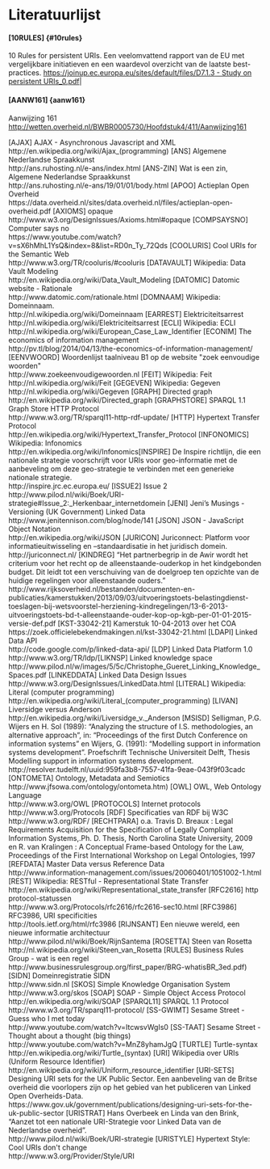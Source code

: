 # Literatuurlijst

#### [10RULES] {#10rules}
10 Rules for persistent URIs. Een veelomvattend rapport van de EU met vergelijkbare initiatieven en een waardevol overzicht van de laatste best-practices.
[https://joinup.ec.europa.eu/sites/default/files/D7.1.3 - Study on persistent URIs_0.pdf](https://joinup.ec.europa.eu/sites/default/files/D7.1.3%20-%20Study%20on%20persistent%20URIs_0.pdf)|

#### [AANW161] {aanw161}
Aanwijzing 161
http://wetten.overheid.nl/BWBR0005730/Hoofdstuk4/411/Aanwijzing161

<tr><td>[AJAX]</td><td>
                AJAX - Asynchronous Javascript and XML<br>
                http://en.wikipedia.org/wiki/Ajax_(programming)</td></tr>
<tr><td>[ANS]</td><td>
                Algemene Nederlandse Spraakkunst<br>
                http://ans.ruhosting.nl/e-ans/index.html</td></tr>
<tr><td>[ANS-ZIN]</td><td>
                Wat is een zin, Algemene Nederlandse Spraakkunst<br>
                http://ans.ruhosting.nl/e-ans/19/01/01/body.html</td></tr>
<tr><td>[APOO]</td><td>
                Actieplan Open Overheid<br>
                https://data.overheid.nl/sites/data.overheid.nl/files/actieplan-open-overheid.pdf</td></tr>
<tr><td>[AXIOMS]</td><td>
                opaque<br> http://www.w3.org/DesignIssues/Axioms.html#opaque</td></tr>
<tr><td>[COMPSAYSNO]</td><td>
                Computer says no<br>
                https://www.youtube.com/watch?v=sX6hMhL1YsQ&amp;index=8&amp;list=RD0n_Ty_72Qds</td></tr>
<tr><td>[COOLURIS]</td><td>
                Cool URIs for the Semantic Web<br>
                http://www.w3.org/TR/cooluris/#cooluris</td></tr>
<tr><td>[DATAVAULT]</td><td>
                Wikipedia: Data Vault Modeling<br>
                http://en.wikipedia.org/wiki/Data_Vault_Modeling</td></tr>
<tr><td>[DATOMIC]</td><td>
                Datomic website - Rationale<br>
                http://www.datomic.com/rationale.html</td></tr>
<tr><td>[DOMNAAM]</td><td>
                Wikipedia: Domeinnaam.<br>
                http://nl.wikipedia.org/wiki/Domeinnaam</td></tr>
<tr><td>[EARREST]</td><td>
                Elektriciteitsarrest<br>
                http://nl.wikipedia.org/wiki/Elektriciteitsarrest</td></tr>
<tr><td>[ECLI]</td><td>
                Wikipedia: ECLI<br>
                http://nl.wikipedia.org/wiki/European_Case_Law_Identifier</td></tr>
<tr><td>[ECONIM]</td><td>
                The economics of information management<br>
                http://pv.tl/blog/2014/04/13/the-economics-of-information-management/</td></tr>
<tr><td>[EENVWOORD]</td><td>
                Woordenlijst taalniveau B1 op de website "zoek eenvoudige
                woorden"<br> http://www.zoekeenvoudigewoorden.nl</td></tr>
<tr><td>[FEIT]</td><td>
                Wikipedia: Feit<br> http://nl.wikipedia.org/wiki/Feit </td></tr>
<tr><td>[GEGEVEN]</td><td>
                Wikipedia: Gegeven<br> http://nl.wikipedia.org/wiki/Gegeven</td></tr>
<tr><td>[GRAPH]</td><td>
                Directed graph<br> http://en.wikipedia.org/wiki/Directed_graph</td></tr>
<tr><td>[GRAPHSTORE]</td><td> SPARQL
                1.1 Graph Store HTTP Protocol<br>
                http://www.w3.org/TR/sparql11-http-rdf-update/</td></tr>
<tr><td>[HTTP]</td><td>
                Hypertext Transfer Protocol<br>
                http://en.wikipedia.org/wiki/Hypertext_Transfer_Protocol</td></tr>
<tr><td>[INFONOMICS]</td><td>
                Wikipedia: Infonomics<br>
                http://en.wikipedia.org/wiki/Infonomics</td></tr><tr><td>[INSPIRE]</td><td> De
                Inspire richtlijn, die een nationale strategie voorschrijft voor
                URIs voor geo-informatie met de aanbeveling om deze
                geo-strategie te verbinden met een generieke nationale
                strategie.<br> http://inspire.jrc.ec.europa.eu/</td></tr>
<tr><td>[ISSUE2]</td><td> Issue
                2<br>
                http://www.pilod.nl/wiki/Boek/URI-strategie#Issue_2:_Herkenbaar_internetdomein</td></tr>
<tr><td>[JENI]</td><td>
                Jeni’s Musings - Versioning (UK Government) Linked Data<br>
                http://www.jenitennison.com/blog/node/141</td></tr>
<tr><td>[JSON]</td><td> JSON
                - JavaScript Object Notation<br>
                http://en.wikipedia.org/wiki/JSON</td></tr>
<tr><td>[JURICON]</td><td>
                Juriconnect: Platform voor informatieuitwisseling en
                –standaardisatie in het juridisch domein.<br>
                http://juriconnect.nl/</td></tr>
<tr><td>[KINDREG]</td><td> “Het
                partnerbegrip in de Awir wordt het criterium voor het recht op
                de alleenstaande-ouderkop in het kindgebonden budget. Dit leidt
                tot een verschuiving van de doelgroep ten opzichte van de
                huidige regelingen voor alleenstaande ouders.”<br>
                http://www.rijksoverheid.nl/bestanden/documenten-en-publicaties/kamerstukken/2013/09/03/uitvoeringstoets-belastingdienst-toeslagen-bij-wetsvoorstel-herziening-kindregelingen/13-6-2013-uitvoeringstoets-bd-t-alleenstaande-ouder-kop-op-kgb-per-01-01-2015-versie-def.pdf</td></tr>
<tr><td>[KST-33042-21]</td><td>
                Kamerstuk 10-04-2013 over het COA<br>
                https://zoek.officielebekendmakingen.nl/kst-33042-21.html</td></tr>
<tr><td>[LDAPI]</td><td>
                Linked Data API<br> http://code.google.com/p/linked-data-api/</td></tr>
<tr><td>[LDP]</td><td>
                Linked Data Platform 1.0<br> http://www.w3.org/TR/ldp/</td></tr><tr><td>[LIKNSP]</td><td>
                Linked knowledge space<br>
                http://www.pilod.nl/w/images/5/5c/Christophe_Gueret_Linking_Knowledge_Spaces.pdf</td></tr>
<tr><td>[LINKEDDATA]</td><td>
                Linked Data Design Issues<br>
                http://www.w3.org/DesignIssues/LinkedData.html</td></tr>
<tr><td>[LITERAL]</td><td>
                Wikipedia: Literal (computer programming)<br>
                http://en.wikipedia.org/wiki/Literal_(computer_programming)</td></tr>
<tr><td>[LIVAN]</td><td>
                Liversidge versus Anderson<br>
                http://en.wikipedia.org/wiki/Liversidge_v._Anderson</td></tr>
<tr><td>[MSISD]</td><td>
                Selligman, P.G. Wijers en H. Sol (1989): “Analyzing the
                structure of I.S. methodologies, an alternative approach”, in:
                “Proceedings of the first Dutch Conference on information
                systems” en Wijers, G. (1991): “Modelling support in information
                systems development”. Proefschrift Technische Universiteit
                Delft, Thesis Modelling support in information systems
                development.<br>
                http://resolver.tudelft.nl/uuid:959fa3b8-7557-41fa-9eae-043f9f03cadc</td></tr>
<tr><td>[ONTOMETA]</td><td>
                Ontology, Metadata and Semiotics<br>
                http://www.jfsowa.com/ontology/ontometa.htm)</td></tr>
<tr><td>[OWL]</td><td>
                OWL, Web Ontology Language<br> http://www.w3.org/OWL</td></tr>
<tr><td>[PROTOCOLS]</td><td>
                Internet protocols<br> http://www.w3.org/Protocols</td></tr>
<tr><td>[RDF]</td><td>
                Specificaties van RDF bij W3C<br> http://www.w3.org/RDF/</td></tr>
<tr><td>[RECHTPARA]</td><td>
                o.a. Travis D. Breaux : Legal Requirements Acquisition for the
                Specification of Legally Compliant Information Systems,.Ph. D.
                Thesis, North Carolina State University, 2009 en R. van
                Kralingen : A Conceptual Frame-based Ontology for the Law,
                Proceedings of the First International Workshop on Legal
                Ontologies, 1997</td></tr>
<tr><td>[REFDATA]</td><td> Master
                Data versus Reference Data<br>
                http://www.information-management.com/issues/20060401/1051002-1.html</td></tr>
<tr><td>[REST]</td><td>
                Wikipedia: RESTful - Representational State Transfer<br>
                http://en.wikipedia.org/wiki/Representational_state_transfer</td></tr>
<tr><td>[RFC2616]</td><td> http
                protocol-statussen<br>
                http://www.w3.org/Protocols/rfc2616/rfc2616-sec10.html</td></tr>
<tr><td>[RFC3986]</td><td> RFC3986,
                URI specificities<br> http://tools.ietf.org/html/rfc3986</td></tr>
<tr><td>[RIJNSANT]</td><td> Een
                nieuwe wereld, een nieuwe informatie architectuur<br>
                http://www.pilod.nl/wiki/Boek/RijnSantema</td></tr>
<tr><td>[ROSETTA]</td><td> Steen
                van Rosetta<br> http://nl.wikipedia.org/wiki/Steen_van_Rosetta</td></tr>
<tr><td>[RULES]</td><td>
                Business Rules Group - wat is een regel<br>
                http://www.businessrulesgroup.org/first_paper/BRG-whatisBR_3ed.pdf)</td></tr>
<tr><td>[SIDN]</td><td>
                Domeinregistratie SIDN<br> http://www.sidn.nl</td></tr>
<tr><td>[SKOS]</td><td>
                Simple Knowledge Organisation System<br> http://www.w3.org/skos</td></tr>
<tr><td>[SOAP]</td><td> SOAP
                - Simple Object Access Protocol<br>
                http://en.wikipedia.org/wiki/SOAP</td></tr>
<tr><td>[SPARQL11]</td><td> SPARQL
                1.1 Protocol<br> http://www.w3.org/TR/sparql11-protocol/</td></tr>
<tr><td>[SS-GWIMT]</td><td> Sesame
                Street - Guess who I met today<br>
                http://www.youtube.com/watch?v=ItcwsvWgIs0</td></tr>
<tr><td>[SS-TAAT]</td><td> Sesame
                Street - Thought about a thought (big things)<br>
                http://www.youtube.com/watch?v=MnZ8yhamJgQ</td></tr>
<tr><td>[TURTLE]</td><td>
                Turtle-syntax<br> http://en.wikipedia.org/wiki/Turtle_(syntax)</td></tr>
<tr><td>[URI]</td><td>
                Wikipedia over URIs (Uniform Resource Identifier)<br>
                http://en.wikipedia.org/wiki/Uniform_resource_identifier</td></tr>
<tr><td>[URI-SETS]</td><td>
                Designing URI sets for the UK Public Sector. Een aanbeveling van
                de Britse overheid die voorlopers zijn op het gebied van het
                publiceren van Linked Open Overheids-Data.<br>
                https://www.gov.uk/government/publications/designing-uri-sets-for-the-uk-public-sector</td></tr>
<tr><td>[URISTRAT]</td><td> Hans
                Overbeek en Linda van den Brink, “Aanzet tot een nationale
                URI-Strategie voor Linked Data van de Nederlandse overheid”.
                <br> http://www.pilod.nl/wiki/Boek/URI-strategie</td></tr>
<tr><td>[URISTYLE]</td><td>
                Hypertext Style: Cool URIs don't change<br>
                http://www.w3.org/Provider/Style/URI</td></tr></table>
</body></html>
